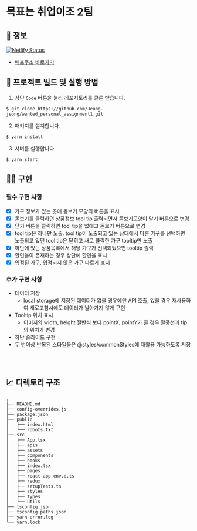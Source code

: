 # 목표는 취업이조 2팀

## 🚀 정보
[![Netlify Status](https://api.netlify.com/api/v1/badges/9ea3e503-0bd9-45e7-bf1f-1f7be27ed38d/deploy-status)](https://app.netlify.com/sites/personal-assignment-firstweek/deploys)


- [배포주소 바로가기](personal-assignment-firstweek.netlify.app)

## 🧐 프로젝트 빌드 및 실행 방법

1. 상단 `Code` 버튼을 눌러 레포지토리를 클론 받습니다.

```
$ git clone https://github.com/Jeong-jeong/wanted_personal_assignment1.git
```

2. 패키지를 설치합니다.

```
$ yarn install
```

3. 서버를 실행합니다.

```
$ yarn start
```

## 🙆‍♀️ 구현

### 필수 구현 사항 

- [x] 가구 정보가 있는 곳에 돋보기 모양의 버튼을 표시 
- [x] 돋보기를 클릭하면 상품정보 tool tip 출력되면서 돋보기모양이 닫기 버튼으로 변경
- [x] 닫기 버튼을 클릭하면 tool tip을 없애고 돋보기 버튼으로 변경
- [x] tool tip은 하나만 노출. tool tip이 노출되고 있는 상태에서 다른 가구를 선택하면 노출되고 있던 tool tip은 닫히고 새로 클릭한 가구 tooltip만 노출
- [x] 하단에 있는 상품목록에서 해당 가구가 선택되었으면 tooltip 출력
- [x] 할인율이 존재하는 경우 상단에 할인율 표시
- [x] 입점된 가구, 입점되지 않은 가구 다르게 표시

### 추가 구현 사항

- 데이터 저장
  - local storage에 저장된 데이터가 없을 경우에만 API 호출, 있을 경우 재사용하여 새로고침시에도 데이터가 날아가지 않게 구현
- Tooltip 위치 표시
  - 이미지의 width, height 절반씩 보다 pointX, pointY가 클 경우 말풍선과 tip의 위치가 변경
- 하단 슬라이드 구현
- 두 번이상 반복된 스타일들은 @styles/commonStyles에 재활용 가능하도록 저장


<br>
<br>

## 📈 디렉토리 구조

```
.
├── README.md
├── config-overrides.js
├── package.json
├── public
│   ├── index.html
│   └── robots.txt
├── src
│   ├── App.tsx
│   ├── apis
│   ├── assets
│   ├── components
│   ├── hooks
│   ├── index.tsx
│   ├── pages
│   ├── react-app-env.d.ts
│   ├── redux
│   ├── setupTests.ts
│   ├── styles
│   ├── types
│   └── utils
├── tsconfig.json
├── tsconfig.paths.json
├── yarn-error.log
└── yarn.lock
```
